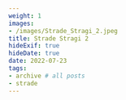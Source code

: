 ```yaml
---
weight: 1
images:
- /images/Strade_Stragi_2.jpeg
title: Strade Stragi 2
hideExif: true
hideDate: true
date: 2022-07-23
tags:
- archive # all posts
- strade
---
```

